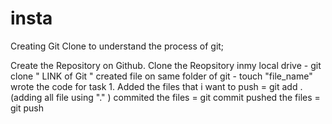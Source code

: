 # insta


Creating Git Clone to understand the process of git;

Create the Repository on Github.
Clone the Reopsitory inmy local drive - git clone " LINK of Git "
created file on same folder of git - touch "file_name"
wrote the code for task 1.
Added the files that i want to push = git add . (adding all file using "." )
commited the files = git commit
pushed the files = git push
